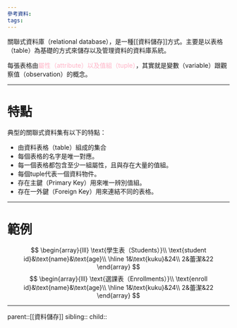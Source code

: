 ```yaml
---
參考資料:
tags:
---
```

關聯式資料庫（relational database），是一種[[資料儲存]]方式。主要是以表格（table）為基礎的方式來儲存以及管理資料的資料庫系統。

每張表格由<font color=ffb3c6>屬性（attribute）以及值組（tuple）</font>，其實就是變數（variable）跟觀察值（observation）的概念。　 
- - -
# 特點
典型的關聯式資料集有以下的特點：
- 由資料表格（table）組成的集合
- 每個表格的名字是唯一對應。
- 每一個表格都包含至少一組屬性，且與存在大量的值組。
- 每個tuple代表一個資料物件。
- 存在主鍵（Primary Key）用來唯一辨別值組。
- 存在一外鍵（Foreign Key）用來連結不同的表格。
- - -
# 範例

$$
\begin{array}{lll}
\text{學生表（Students）}\\
\text{student id}&\text{name}&\text{age}\\
\hline
1&\text{kuku}&24\\
2&蕾潔&22
\end{array}
$$
$$
\begin{array}{lll}
\text{選課表（Enrollments）}\\
\text{enroll id}&\text{name}&\text{age}\\
\hline
1&\text{kuku}&24\\
2&蕾潔&22
\end{array}
$$


- - -
parent::[[資料儲存]]
sibling::
child::